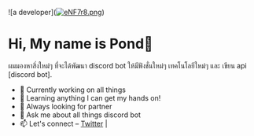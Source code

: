 ![a developer](<a href="https://www.picz.in.th/image/eNF7r8"><img src="https://sv1.picz.in.th/images/2023/02/28/eNF7r8.png" alt="eNF7r8.png" border="0" /></a>)

# Hi, My name is Pond👋

ผมมองหาสิ่งใหม่ๆ ที่จะได้พัฒนา discord bot ให้มีฟังชั่นใหม่ๆ เทคโนโลยีใหม่ๆ และ เขียน api [discord bot].

- 🔭 Currently working on all things 
- 🌱 Learning anything I can get my hands on!
- 👯 Always looking for partner
- 💬 Ask me about all things discord bot
- 📫 Let's connect – [Twitter](https://twitter.com/pondsan1412) | 

